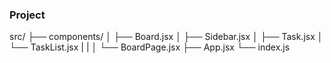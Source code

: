 ### Project ###

src/
├── components/
│   ├── Board.jsx
│   ├── Sidebar.jsx
│   ├── Task.jsx
│   └── TaskList.jsx
|   |
│   └── BoardPage.jsx
├── App.jsx
└── index.js
